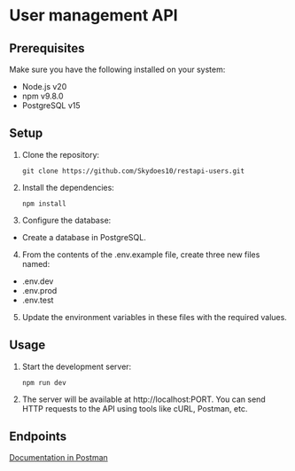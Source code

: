 # User management API

## Prerequisites

Make sure you have the following installed on your system:

-   Node.js v20
-   npm v9.8.0
-   PostgreSQL v15

## Setup

1. Clone the repository:

    ```shell
    git clone https://github.com/Skydoes10/restapi-users.git

    ```

2. Install the dependencies:

    ```shell
    npm install
    ```

3. Configure the database:

-   Create a database in PostgreSQL.

4. From the contents of the .env.example file, create three new files named:

-   .env.dev
-   .env.prod
-   .env.test

5. Update the environment variables in these files with the required values.

## Usage

1. Start the development server:

    ```shell
    npm run dev
    ```

2. The server will be available at http://localhost:PORT. You can send HTTP requests to the API using tools like cURL, Postman, etc.

## Endpoints

[Documentation in Postman](https://documenter.getpostman.com/view/20985153/2s946bCag8)
